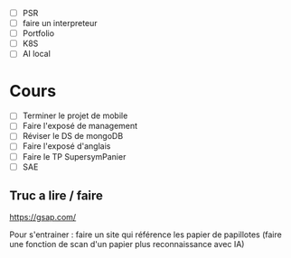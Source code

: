 - [ ] PSR
- [ ] faire un interpreteur
- [ ] Portfolio
- [ ] K8S
- [ ] AI local

# Cours

- [ ] Terminer le projet de mobile
- [ ] Faire l'exposé de management
- [ ] Réviser le DS de mongoDB
- [ ] Faire l'exposé d'anglais
- [ ] Faire le TP SupersymPanier
- [ ] SAE

## Truc a lire / faire 
https://gsap.com/

Pour s'entrainer : faire un site qui référence les papier de papillotes (faire une fonction de scan d'un papier plus reconnaissance avec IA)
